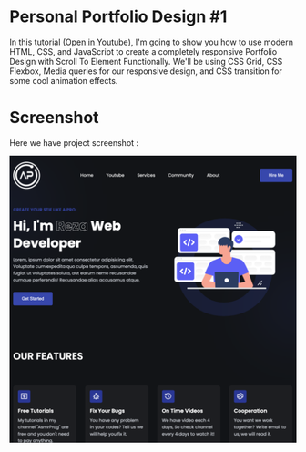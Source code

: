 # Personal Portfolio Design #1
In this tutorial ([Open in Youtube](https://youtu.be/womd8BFIbDY)), I'm going to show you how to use modern HTML, CSS, and JavaScript to create a completely responsive Portfolio Design with Scroll To Element Functionally. We'll be using CSS Grid, CSS Flexbox, Media queries for our responsive design, and CSS  transition for some cool animation effects.

# Screenshot
Here we have project screenshot :

![screenshot](screenshot.png)